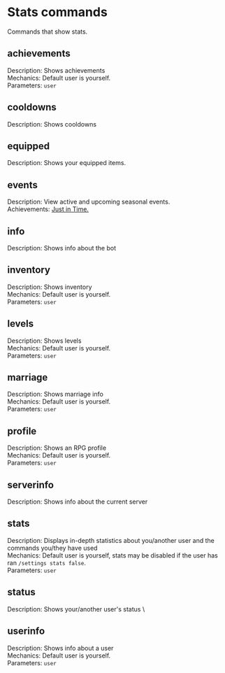 # Stats commands
Commands that show stats.

## achievements
Description: Shows achievements \
Mechanics: Default user is yourself. \
Parameters: `user`

## cooldowns
Description: Shows cooldowns

## equipped
Description: Shows your equipped items.

## events
Description: View active and upcoming seasonal events. \
Achievements: [Just in Time.](/collectibles/achievements?id=just-in-time)

## info
Description: Shows info about the bot

## inventory
Description: Shows inventory \
Mechanics: Default user is yourself. \
Parameters: `user`

## levels
Description: Shows levels \
Mechanics: Default user is yourself. \
Parameters: `user`

## marriage
Description: Shows marriage info \
Mechanics: Default user is yourself. \
Parameters: `user`

## profile
Description: Shows an RPG profile \
Mechanics: Default user is yourself. \
Parameters: `user`

## serverinfo
Description: Shows info about the current server

## stats
Description: Displays in-depth statistics about you/another user and the commands you/they have used \
Mechanics: Default user is yourself, stats may be disabled if the user has ran `/settings stats false`. \
Parameters: `user`

## status
Description: Shows your/another user's status \

## userinfo
Description: Shows info about a user \
Mechanics: Default user is yourself. \
Parameters: `user`
